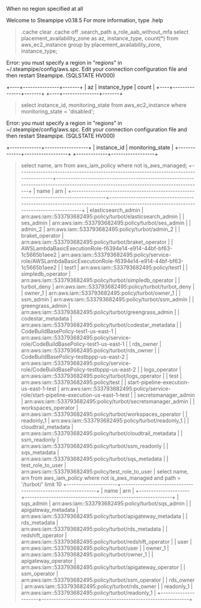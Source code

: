 When no region specified at all

Welcome to Steampipe v0.18.5
For more information, type .help
> .cache clear
> .cache off
> .search_path a_role_aab_without_mfa
> select
  placement_availability_zone as az,
  instance_type,
  count(*)
from
  aws_ec2_instance
group by
  placement_availability_zone,
  instance_type;

Error: you must specify a region in "regions" in ~/.steampipe/config/aws.spc. Edit your connection configuration file and then restart Steampipe. (SQLSTATE HV000)

+----+---------------+-------+
| az | instance_type | count |
+----+---------------+-------+
+----+---------------+-------+
> select
  instance_id,
  monitoring_state
from
  aws_ec2_instance
where
  monitoring_state = 'disabled';

Error: you must specify a region in "regions" in ~/.steampipe/config/aws.spc. Edit your connection configuration file and then restart Steampipe. (SQLSTATE HV000)

+-------------+------------------+
| instance_id | monitoring_state |
+-------------+------------------+
+-------------+------------------+
> select
  name,
  arn
from
  aws_iam_policy
where
  not is_aws_managed;
+--------------------------------------------------------------------------------------+------------------------------------------------------------------------------------------------------------------------------------+
| name                                                                                 | arn                                                                                                                                |
+--------------------------------------------------------------------------------------+------------------------------------------------------------------------------------------------------------------------------------+
| elasticsearch_admin                                                                  | arn:aws:iam::533793682495:policy/turbot/elasticsearch_admin                                                                        |
| ses_admin                                                                            | arn:aws:iam::533793682495:policy/turbot/ses_admin                                                                                  |
| admin_2                                                                              | arn:aws:iam::533793682495:policy/turbot/admin_2                                                                                    |
| braket_operator                                                                      | arn:aws:iam::533793682495:policy/turbot/braket_operator                                                                            |
| AWSLambdaBasicExecutionRole-f6394e14-e914-44bf-bf63-1c5665b1aee2                     | arn:aws:iam::533793682495:policy/service-role/AWSLambdaBasicExecutionRole-f6394e14-e914-44bf-bf63-1c5665b1aee2                     |
| test1                                                                                | arn:aws:iam::533793682495:policy/test1                                                                                             |
| simpledb_operator                                                                    | arn:aws:iam::533793682495:policy/turbot/simpledb_operator                                                                          |
| turbot_deny                                                                          | arn:aws:iam::533793682495:policy/turbot/turbot_deny                                                                                |
| owner_1                                                                              | arn:aws:iam::533793682495:policy/turbot/owner_1                                                                                    |
| ssm_admin                                                                            | arn:aws:iam::533793682495:policy/turbot/ssm_admin                                                                                  |
| greengrass_admin                                                                     | arn:aws:iam::533793682495:policy/turbot/greengrass_admin                                                                           |
| codestar_metadata                                                                    | arn:aws:iam::533793682495:policy/turbot/codestar_metadata                                                                          |
| CodeBuildBasePolicy-test1-us-east-1                                                  | arn:aws:iam::533793682495:policy/service-role/CodeBuildBasePolicy-test1-us-east-1                                                  |
| rds_owner                                                                            | arn:aws:iam::533793682495:policy/turbot/rds_owner                                                                                  |
| CodeBuildBasePolicy-testbppp-us-east-2                                               | arn:aws:iam::533793682495:policy/service-role/CodeBuildBasePolicy-testbppp-us-east-2                                               |
| logs_operator                                                                        | arn:aws:iam::533793682495:policy/turbot/logs_operator                                                                              |
| test                                                                                 | arn:aws:iam::533793682495:policy/test                                                                                              |
| start-pipeline-execution-us-east-1-test                                              | arn:aws:iam::533793682495:policy/service-role/start-pipeline-execution-us-east-1-test                                              |
| secretsmanager_admin                                                                 | arn:aws:iam::533793682495:policy/turbot/secretsmanager_admin                                                                       |
| workspaces_operator                                                                  | arn:aws:iam::533793682495:policy/turbot/workspaces_operator                                                                        |
| readonly_1                                                                           | arn:aws:iam::533793682495:policy/turbot/readonly_1                                                                                 |
| cloudtrail_metadata                                                                  | arn:aws:iam::533793682495:policy/turbot/cloudtrail_metadata                                                                        |
| ssm_readonly                                                                         | arn:aws:iam::533793682495:policy/turbot/ssm_readonly                                                                               |
| sqs_metadata                                                                         | arn:aws:iam::533793682495:policy/turbot/sqs_metadata                                                                               |
| test_role_to_user                                                                    | arn:aws:iam::533793682495:policy/test_role_to_user                                                                                 |
> select
  name,
  arn
from
  aws_iam_policy
where
  not is_aws_managed
  and path = '/turbot/' limit 10
+---------------------+-------------------------------------------------------------+
| name                | arn                                                         |
+---------------------+-------------------------------------------------------------+
| sqs_admin           | arn:aws:iam::533793682495:policy/turbot/sqs_admin           |
| apigateway_metadata | arn:aws:iam::533793682495:policy/turbot/apigateway_metadata |
| rds_metadata        | arn:aws:iam::533793682495:policy/turbot/rds_metadata        |
| redshift_operator   | arn:aws:iam::533793682495:policy/turbot/redshift_operator   |
| user                | arn:aws:iam::533793682495:policy/turbot/user                |
| owner_1             | arn:aws:iam::533793682495:policy/turbot/owner_1             |
| apigateway_operator | arn:aws:iam::533793682495:policy/turbot/apigateway_operator |
| ssm_operator        | arn:aws:iam::533793682495:policy/turbot/ssm_operator        |
| rds_owner           | arn:aws:iam::533793682495:policy/turbot/rds_owner           |
| readonly_1          | arn:aws:iam::533793682495:policy/turbot/readonly_1          |
+---------------------+-------------------------------------------------------------+